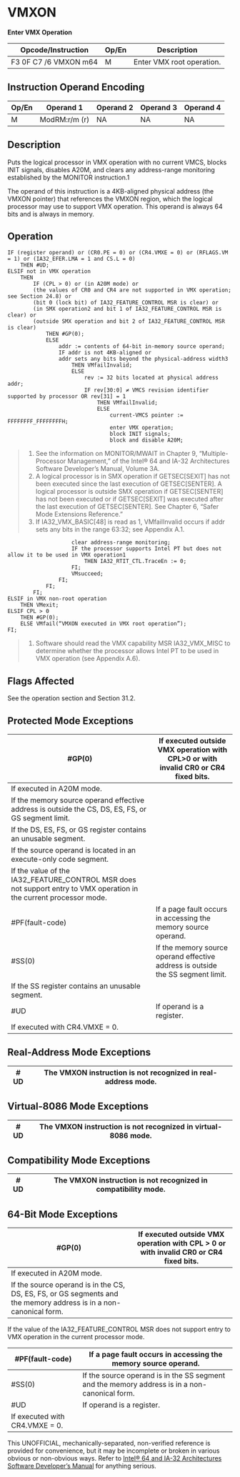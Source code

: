 # VMXON

**Enter VMX Operation**

| Opcode/Instruction    | Op/En | Description               |
| --------------------- | ----- | ------------------------- |
| F3 0F C7 /6 VMXON m64 | M     | Enter VMX root operation. |

## Instruction Operand Encoding

| Op/En | Operand 1     | Operand 2 | Operand 3 | Operand 4 |
| ----- | ------------- | --------- | --------- | --------- |
| M     | ModRM:r/m (r) | NA        | NA        | NA        |

## Description

Puts the logical processor in VMX operation with no current VMCS, blocks INIT signals, disables A20M, and clears any address-range monitoring established by the MONITOR instruction.1

The operand of this instruction is a 4KB-aligned physical address (the VMXON pointer) that references the VMXON region, which the logical processor may use to support VMX operation. This operand is always 64 bits and is always in memory.

## Operation

```
IF (register operand) or (CR0.PE = 0) or (CR4.VMXE = 0) or (RFLAGS.VM = 1) or (IA32_EFER.LMA = 1 and CS.L = 0)
    THEN #​​​UD;
ELSIF not in VMX operation
    THEN
        IF (CPL > 0) or (in A20M mode) or
        (the values of CR0 and CR4 are not supported in VMX operation; see Section 24.8) or
        (bit 0 (lock bit) of IA32_FEATURE_CONTROL MSR is clear) or
        (in SMX operation2 and bit 1 of IA32_FEATURE_CONTROL MSR is clear) or
        (outside SMX operation and bit 2 of IA32_FEATURE_CONTROL MSR is clear)
            THEN #​​​​GP(0);
            ELSE
                addr := contents of 64-bit in-memory source operand;
                IF addr is not 4KB-aligned or
                addr sets any bits beyond the physical-address width3
                    THEN VMfailInvalid;
                    ELSE
                        rev := 32 bits located at physical address addr;
                        IF rev[30:0] ≠ VMCS revision identifier supported by processor OR rev[31] = 1
                            THEN VMfailInvalid;
                            ELSE
                                current-VMCS pointer := FFFFFFFF_FFFFFFFFH;
                                enter VMX operation;
                                block INIT signals;
                                block and disable A20M;

```

> 1. See the information on MONITOR/MWAIT in Chapter 9, “Multiple-Processor Management,” of the Intel® 64 and IA-32 Architectures Software Developer’s Manual, Volume 3A.
> 2. A logical processor is in SMX operation if GETSEC[SEXIT] has not been executed since the last execution of GETSEC[SENTER]. A logical processor is outside SMX operation if GETSEC[SENTER] has not been executed or if GETSEC[SEXIT] was executed after the last execution of GETSEC[SENTER]. See Chapter 6, “Safer Mode Extensions Reference.”
> 3. If IA32_VMX_BASIC[48] is read as 1, VMfailInvalid occurs if addr sets any bits in the range 63:32; see Appendix A.1.

```
                    clear address-range monitoring;
                    IF the processor supports Intel PT but does not allow it to be used in VMX operation1
                        THEN IA32_RTIT_CTL.TraceEn := 0;
                    FI;
                    VMsucceed;
                FI;
            FI;
        FI;
ELSIF in VMX non-root operation
    THEN VMexit;
ELSIF CPL > 0
    THEN #​​​​GP(0);
    ELSE VMfail(“VMXON executed in VMX root operation”);
FI;

```

> 1. Software should read the VMX capability MSR IA32_VMX_MISC to determine whether the processor allows Intel PT to be used in VMX operation (see Appendix A.6).

## Flags Affected

See the operation section and Section 31.2.

## Protected Mode Exceptions

| \#​​​​GP(0)                                                                                                         | If executed outside VMX operation with CPL>0 or with invalid CR0 or CR4 fixed bits. |
| ------------------------------------------------------------------------------------------------------------------- | ----------------------------------------------------------------------------------- |
| If executed in A20M mode.                                                                                           |
| If the memory source operand effective address is outside the CS, DS, ES, FS, or GS segment limit.                  |
| If the DS, ES, FS, or GS register contains an unusable segment.                                                     |
| If the source operand is located in an execute-only code segment.                                                   |
| If the value of the IA32_FEATURE_CONTROL MSR does not support entry to VMX operation in the current processor mode. |
| \#​PF(fault-code)                                                                                                   | If a page fault occurs in accessing the memory source operand.                      |
| \#​​​​​SS(0)                                                                                                        | If the memory source operand effective address is outside the SS segment limit.     |
| If the SS register contains an unusable segment.                                                                    |
| #​​​UD                                                                                                              | If operand is a register.                                                           |
| If executed with CR4.VMXE = 0.                                                                                      |

## Real-Address Mode Exceptions

| #​​​UD | The VMXON instruction is not recognized in real-address mode. |
| ------ | ------------------------------------------------------------- |

## Virtual-8086 Mode Exceptions

| #​​​UD | The VMXON instruction is not recognized in virtual-8086 mode. |
| ------ | ------------------------------------------------------------- |

## Compatibility Mode Exceptions

| #​​​UD | The VMXON instruction is not recognized in compatibility mode. |
| ------ | -------------------------------------------------------------- |

## 64-Bit Mode Exceptions

| \#​​​​GP(0)                                                                                                       | If executed outside VMX operation with CPL > 0 or with invalid CR0 or CR4 fixed bits. |
| ----------------------------------------------------------------------------------------------------------------- | ------------------------------------------------------------------------------------- |
| If executed in A20M mode.                                                                                         |
| If the source operand is in the CS, DS, ES, FS, or GS segments and the memory address is in a non-canonical form. |

If the value of the IA32_FEATURE_CONTROL MSR does not support entry to VMX operation in the current processor mode.

| \#​PF(fault-code)              | If a page fault occurs in accessing the memory source operand.                                |
| ------------------------------ | --------------------------------------------------------------------------------------------- |
| \#​​​​​SS(0)                   | If the source operand is in the SS segment and the memory address is in a non-canonical form. |
| #​​​UD                         | If operand is a register.                                                                     |
| If executed with CR4.VMXE = 0. |

This UNOFFICIAL, mechanically-separated, non-verified reference is provided for convenience, but it may be
incomplete or broken in various obvious or non-obvious
ways. Refer to [Intel® 64 and IA-32 Architectures Software Developer’s Manual](https://software.intel.com/en-us/download/intel-64-and-ia-32-architectures-sdm-combined-volumes-1-2a-2b-2c-2d-3a-3b-3c-3d-and-4) for anything serious.
